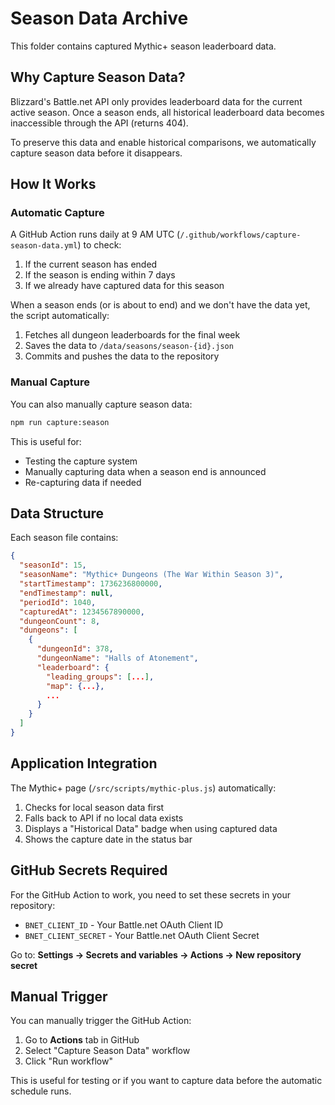 # Season Data Archive

This folder contains captured Mythic+ season leaderboard data.

## Why Capture Season Data?

Blizzard's Battle.net API only provides leaderboard data for the current active season. Once a season ends, all historical leaderboard data becomes inaccessible through the API (returns 404).

To preserve this data and enable historical comparisons, we automatically capture season data before it disappears.

## How It Works

### Automatic Capture

A GitHub Action runs daily at 9 AM UTC (`/.github/workflows/capture-season-data.yml`) to check:
1. If the current season has ended
2. If the season is ending within 7 days
3. If we already have captured data for this season

When a season ends (or is about to end) and we don't have the data yet, the script automatically:
1. Fetches all dungeon leaderboards for the final week
2. Saves the data to `/data/seasons/season-{id}.json`
3. Commits and pushes the data to the repository

### Manual Capture

You can also manually capture season data:

```bash
npm run capture:season
```

This is useful for:
- Testing the capture system
- Manually capturing data when a season end is announced
- Re-capturing data if needed

## Data Structure

Each season file contains:

```json
{
  "seasonId": 15,
  "seasonName": "Mythic+ Dungeons (The War Within Season 3)",
  "startTimestamp": 1736236800000,
  "endTimestamp": null,
  "periodId": 1040,
  "capturedAt": 1234567890000,
  "dungeonCount": 8,
  "dungeons": [
    {
      "dungeonId": 378,
      "dungeonName": "Halls of Atonement",
      "leaderboard": {
        "leading_groups": [...],
        "map": {...},
        ...
      }
    }
  ]
}
```

## Application Integration

The Mythic+ page (`/src/scripts/mythic-plus.js`) automatically:
1. Checks for local season data first
2. Falls back to API if no local data exists
3. Displays a "Historical Data" badge when using captured data
4. Shows the capture date in the status bar

## GitHub Secrets Required

For the GitHub Action to work, you need to set these secrets in your repository:

- `BNET_CLIENT_ID` - Your Battle.net OAuth Client ID
- `BNET_CLIENT_SECRET` - Your Battle.net OAuth Client Secret

Go to: **Settings → Secrets and variables → Actions → New repository secret**

## Manual Trigger

You can manually trigger the GitHub Action:

1. Go to **Actions** tab in GitHub
2. Select "Capture Season Data" workflow
3. Click "Run workflow"

This is useful for testing or if you want to capture data before the automatic schedule runs.
